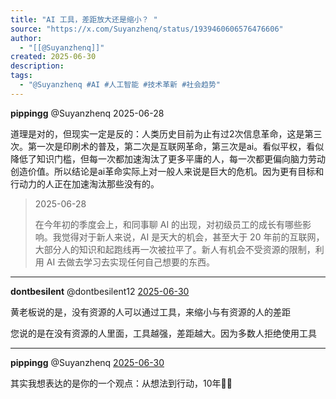 ```yaml
---
title: "AI 工具，差距放大还是缩小？ "
source: "https://x.com/Suyanzhenq/status/1939460606576476606"
author:
  - "[[@Suyanzhenq]]"
created: 2025-06-30
description:
tags:
  - "@Suyanzhenq #AI #人工智能 #技术革新 #社会趋势"
---
```

**pippingg** @Suyanzhenq 2025-06-28

道理是对的，但现实一定是反的：人类历史目前为止有过2次信息革命，这是第三次。第一次是印刷术的普及，第二次是互联网革命，第三次是ai。看似平权，看似降低了知识门槛，但每一次都加速淘汰了更多平庸的人，每一次都更偏向脑力劳动创造价值。所以结论是ai革命实际上对一般人来说是巨大的危机。因为更有目标和行动力的人正在加速淘汰那些没有的。

> 2025-06-28
> 
> 在今年初的季度会上，和同事聊 AI 的出现，对初级员工的成长有哪些影响。我觉得对于新人来说，AI 是天大的机会，甚至大于 20 年前的互联网，大部分人的知识和起跑线再一次被拉平了。新人有机会不受资源的限制，利用 AI 去做去学习去实现任何自己想要的东西。

---

**dontbesilent** @dontbesilent12 [2025-06-30](https://x.com/dontbesilent12/status/1939537958547366188)

黄老板说的是，没有资源的人可以通过工具，来缩小与有资源的人的差距

您说的是在没有资源的人里面，工具越强，差距越大。因为多数人拒绝使用工具

---

**pippingg** @Suyanzhenq [2025-06-30](https://x.com/Suyanzhenq/status/1939538907487760836)

其实我想表达的是你的一个观点：从想法到行动，10年🤣🤣